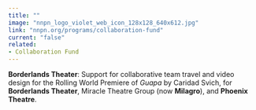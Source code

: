 ```yaml
---
title: ""
image: "nnpn_logo_violet_web_icon_128x128_640x612.jpg"
link: "nnpn.org/programs/collaboration-fund"
current: "false"
related:
- Collaboration Fund
---
```


**Borderlands Theater​**: Support for collaborative team travel and video design for the Rolling World Premiere of *Guapa* by Caridad Svich, for **Borderlands Theater**, Miracle Theatre Group (now **Milagro**), and **Phoenix Theatre**.

